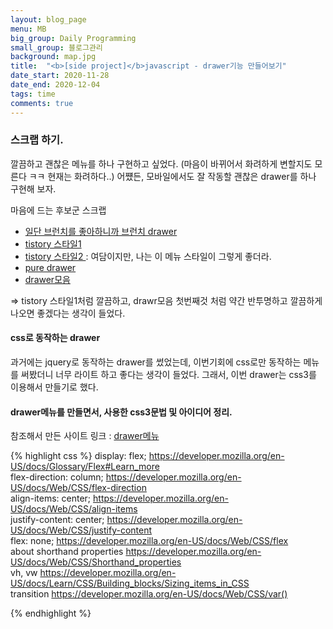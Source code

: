 ```yaml
---
layout: blog_page
menu: MB
big_group: Daily Programming
small_group: 블로그관리
background: map.jpg
title:  "<b>[side project]</b>javascript - drawer기능 만들어보기"
date_start: 2020-11-28
date_end: 2020-12-04
tags: time
comments: true
---
```


### 스크랩 하기.
깔끔하고 괜찮은 메뉴를 하나 구현하고 싶었다. (마음이 바뀌어서 화려하게 변할지도 모른다 ㅋㅋ 현재는 화려하다..)
어쩄든, 모바일에서도 잘 작동할 괜찮은 drawer를 하나 구현해 보자. 

마음에 드는 후보군 스크랩

- [일단 브런치를 좋아하니까 브런치 drawer](https://brunch.co.kr/brunchbook/lost)
- [tistory 스타일1](https://gonna-be.tistory.com/2)
- [tistory 스타일2 ](https://octorbirth.tistory.com/4): 여담이지만, 나는 이 메뉴 스타일이 그렇게 좋더라.
- [pure drawer](https://mac81.github.io/pure-drawer/)
- [drawer모음](https://www.cssscript.com/tag/drawer-menu/)

=> tistory 스타일1처럼 깔끔하고, drawr모음 첫번째것 처럼 약간 반투명하고 깔끔하게 나오면 좋겠다는 생각이 들었다. 


#### css로 동작하는 drawer
과거에는 jquery로 동작하는 drawer를 썼었는데, 이번기회에 css로만 동작하는 메뉴를 써봤더니 너무 라이트 하고 좋다는 생각이 들었다. 
그래서, 이번 drawer는 css3를 이용해서 만들기로 했다. 


#### drawer메뉴를 만들면서, 사용한 css3문법 및 아이디어 정리.

참조해서 만든 사이트 링크 : [drawer메뉴](https://www.cssscript.com/demo/hamburger-overlay-navigation-drawer/)

{% highlight css %}
  	display: flex;
  	https://developer.mozilla.org/en-US/docs/Glossary/Flex#Learn_more  
	flex-direction: column;
	https://developer.mozilla.org/en-US/docs/Web/CSS/flex-direction  
	align-items: center;
	https://developer.mozilla.org/en-US/docs/Web/CSS/align-items  
	justify-content: center;
	https://developer.mozilla.org/en-US/docs/Web/CSS/justify-content  
	flex: none;
	https://developer.mozilla.org/en-US/docs/Web/CSS/flex  
	about shorthand properties
	https://developer.mozilla.org/en-US/docs/Web/CSS/Shorthand_properties  
	vh, vw
	https://developer.mozilla.org/en-US/docs/Learn/CSS/Building_blocks/Sizing_items_in_CSS  
	transition
	https://developer.mozilla.org/en-US/docs/Web/CSS/var()

{% endhighlight %}

